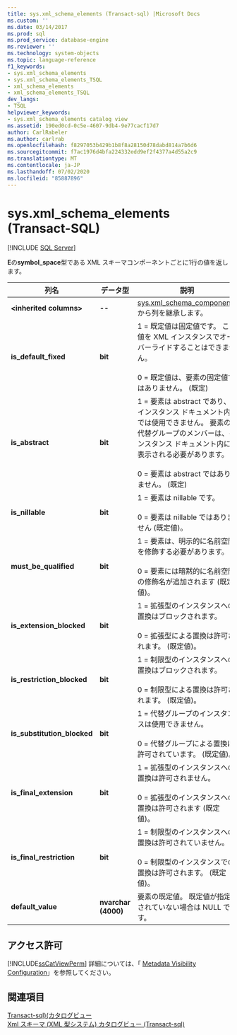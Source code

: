 ```yaml
---
title: sys.xml_schema_elements (Transact-sql) |Microsoft Docs
ms.custom: ''
ms.date: 03/14/2017
ms.prod: sql
ms.prod_service: database-engine
ms.reviewer: ''
ms.technology: system-objects
ms.topic: language-reference
f1_keywords:
- sys.xml_schema_elements
- sys.xml_schema_elements_TSQL
- xml_schema_elements
- xml_schema_elements_TSQL
dev_langs:
- TSQL
helpviewer_keywords:
- sys.xml_schema_elements catalog view
ms.assetid: 190ed0cd-0c5e-4607-9db4-9e77cacf17d7
author: CarlRabeler
ms.author: carlrab
ms.openlocfilehash: f8297053b429b1b8f8a28150d78dabd814a7b6d6
ms.sourcegitcommit: f7ac1976d4bfa224332edd9ef2f4377a4d55a2c9
ms.translationtype: MT
ms.contentlocale: ja-JP
ms.lasthandoff: 07/02/2020
ms.locfileid: "85887896"
---
```

# <a name="sysxml_schema_elements-transact-sql"></a>sys.xml_schema_elements (Transact-SQL)
[!INCLUDE [SQL Server](../../includes/applies-to-version/sqlserver.md)]

  **E**の**symbol_space**型である XML スキーマコンポーネントごとに1行の値を返します。  
  
|列名|データ型|説明|  
|-----------------|---------------|-----------------|  
|**\<inherited columns>**|**--**|[sys.xml_schema_components](../../relational-databases/system-catalog-views/sys-xml-schema-components-transact-sql.md)から列を継承します。|  
|**is_default_fixed**|**bit**|1 = 既定値は固定値です。 この値を XML インスタンスでオーバーライドすることはできません。<br /><br /> 0 = 既定値は、要素の固定値ではありません。 (既定)|  
|**is_abstract**|**bit**|1 = 要素は abstract であり、インスタンス ドキュメント内では使用できません。 要素の代替グループのメンバーは、インスタンス ドキュメント内に表示される必要があります。<br /><br /> 0 = 要素は abstract ではありません。 (既定)|  
|**is_nillable**|**bit**|1 = 要素は nillable です。<br /><br /> 0 = 要素は nillable ではありません  (既定値)。|  
|**must_be_qualified**|**bit**|1 = 要素は、明示的に名前空間を修飾する必要があります。<br /><br /> 0 = 要素には暗黙的に名前空間の修飾名が追加されます  (既定値)。|  
|**is_extension_blocked**|**bit**|1 = 拡張型のインスタンスへの置換はブロックされます。<br /><br /> 0 = 拡張型による置換は許可されます。 (既定値)。|  
|**is_restriction_blocked**|**bit**|1 = 制限型のインスタンスへの置換はブロックされます。<br /><br /> 0 = 制限型による置換は許可されます。 (既定値)。|  
|**is_substitution_blocked**|**bit**|1 = 代替グループのインスタンスは使用できません。<br /><br /> 0 = 代替グループによる置換は許可されています。 (既定値)。|  
|**is_final_extension**|**bit**|1 = 拡張型のインスタンスへの置換は許可されません。<br /><br /> 0 = 拡張型のインスタンスへの置換は許可されます  (既定値)。|  
|**is_final_restriction**|**bit**|1 = 制限型のインスタンスへの置換は許可されていません。<br /><br /> 0 = 制限型のインスタンスでの置換は許可されます。 (既定値)。|  
|**default_value**|**nvarchar (4000)**|要素の既定値。 既定値が指定されていない場合は NULL です。|  
  
## <a name="permissions"></a>アクセス許可  
 [!INCLUDE[ssCatViewPerm](../../includes/sscatviewperm-md.md)] 詳細については、「 [Metadata Visibility Configuration](../../relational-databases/security/metadata-visibility-configuration.md)」を参照してください。  
  
## <a name="see-also"></a>関連項目  
 [Transact-sql&#41;&#40;カタログビュー](../../relational-databases/system-catalog-views/catalog-views-transact-sql.md)   
 [Xml スキーマ &#40;XML 型システム&#41; カタログビュー &#40;Transact-sql&#41;](../../relational-databases/system-catalog-views/xml-schemas-xml-type-system-catalog-views-transact-sql.md)  
  
  

